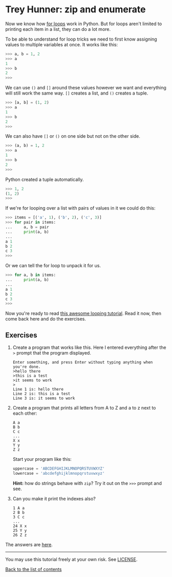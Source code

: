 # Trey Hunner: zip and enumerate

Now we know how [for loops](loops.md#for-loops) work in Python. But
for loops aren't limited to printing each item in a list, they can
do a lot more.

To be able to understand for loop tricks we need to first know
assigning values to multiple variables at once. It works like this:

```py
>>> a, b = 1, 2
>>> a
1
>>> b
2
>>> 
```

We can use `()` and `[]` around these values however we want and
everything will still work the same way. `[]` creates a list, and
`()` creates a tuple.

```py
>>> [a, b] = (1, 2)
>>> a
1
>>> b
2
>>> 
```

We can also have `[]` or `()` on one side but not on the other
side.

```py
>>> (a, b) = 1, 2
>>> a
1
>>> b
2
>>> 
```

Python created a tuple automatically.

```py
>>> 1, 2
(1, 2)
>>> 
```

If we're for looping over a list with pairs of values in it we
could do this:

```py
>>> items = [('a', 1), ('b', 2), ('c', 3)]
>>> for pair in items:
...     a, b = pair
...     print(a, b)
... 
a 1
b 2
c 3
>>> 
```

Or we can tell the for loop to unpack it for us.

```py
>>> for a, b in items:
...     print(a, b)
... 
a 1
b 2
c 3
>>> 
```

Now you're ready to read [this awesome looping
tutorial](http://treyhunner.com/2016/04/how-to-loop-with-indexes-in-python/).
Read it now, then come back here and do the exercises.

## Exercises

1. Create a program that works like this. Here I entered everything
    after the `>` prompt that the program displayed.

    ```
    Enter something, and press Enter without typing anything when you're done.
    >hello there
    >this is a test
    >it seems to work
    >
    Line 1 is: hello there
    Line 2 is: this is a test
    Line 3 is: it seems to work
    ```

2. Create a program that prints all letters from A to Z and a to z
    next to each other:

    ```
    A a
    B b
    C c
    ...
    X x
    Y y
    Z z
    ```

    Start your program like this:

    ```py
    uppercase = 'ABCDEFGHIJKLMNOPQRSTUVWXYZ'
    lowercase = 'abcdefghijklmnopqrstuvwxyz'
    ```

    **Hint:** how do strings behave with `zip`? Try it out on the
    `>>>` prompt and see.

3. Can you make it print the indexes also?

    ```
    1 A a
    2 B b
    3 C c
    ...
    24 X x
    25 Y y
    26 Z z
    ```

The answers are [here](answers.md).

***

You may use this tutorial freely at your own risk. See [LICENSE](LICENSE).

[Back to the list of contents](README.md#list-of-contents)
